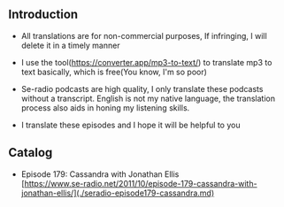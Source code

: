 ## Introduction

- All translations are for non-commercial purposes, If infringing, I will delete it in a timely manner

- I use the tool(https://converter.app/mp3-to-text/) to translate mp3 to text basically, which is free(You know, I'm so poor)

- Se-radio podcasts are high quality, I only translate these podcasts without a transcript. English is not my native language, the translation process also aids in honing my listening skills.

- I translate these episodes and I hope it will be helpful to you

## Catalog

- Episode 179: Cassandra with Jonathan Ellis <br />
[https://www.se-radio.net/2011/10/episode-179-cassandra-with-jonathan-ellis/](./seradio-episode179-cassandra.md)